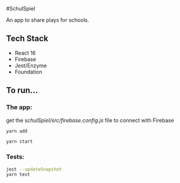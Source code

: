 #SchulSpiel

An app to share plays for schools.

## Tech Stack
* React 16
* Firebase
* Jest/Enzyme
* Foundation

## To run...
### The app:
get the _schulSpiel/src/firebase.config.js_ file to connect with Firebase
```bash
yarn add

yarn start
```

### Tests:
```bash
jest --updateSnapshot
yarn test
```